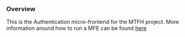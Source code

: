 ### Overview

This is the Authentication micro-frontend for the MTFH project. More information around
how to run a MFE can be found
[here](https://github.com/LBHackney-IT/mtfh-frontend-root/docs/general.md)

